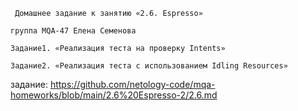 ``` Домашнее задание к занятию «2.6. Espresso»```

```группа MQA-47 Елена Семенова```

```Задание1. «Реализация теста на проверку Intents»```

```Заданиe2. «Реализация теста с использованием Idling Resources»```

задание:  https://github.com/netology-code/mqa-homeworks/blob/main/2.6%20Espresso-2/2.6.md